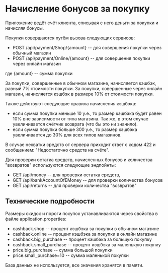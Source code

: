 # Начисление бонусов за покупку
Приложение ведёт счёт клиента, списывая с него деньги за покупки и начисляя бонусы.

Покупки совершаются путём вызова следующих сервисов:
- POST /api/payment/Shop/{amount} -- для совершения покупки через обычный магазин
- POST /api/payment/Online/{amount} -- для совершения покупки через онлайн магазин

где {amount} -- сумма покупки

За покупки, совершенные в обычном магазине, начисляется кэшбэк, равный 7% стоимости покупки. За покупки, совершенные 
через онлайн магазин, начисляется кэшбэк в размере 10% от стоимости покупки.

Также действуют следующие правила начисления кэшбэка:
- если сумма покупки меньше 10 у.е., то размер кэшбэка будет равен 10% вне зависимости от типа магазина. Так же, 
в этом случае увеличивается счётчик возврата (что бы это ни значило).
- если сумма покупки больше 300 у.е., то размер кэшбэка увеличивается до 30% для всех типов магазинов.

В случае нехватки средств от сервера приходит ответ с кодом 422 и сообщением: "Недостаточно средств на счёте".

Для проверки остатка средств, начисленных бонусов и количества "возвратов" используются следующие эндпойнты:
- GET /api/money -- для проверки остатка средств,
- GET /api/bankAccountOfEMoney -- для проверки количества бонусов
- GET /api/returns -- для проверки количества "возвратов"

## Технические подробности

Размеры скидок и пороги покупок устанавливаются через свойства в файле application.properties:
- cashback.shop -- процент кэшбэка за покупки в обычном магазине
- cashback.online -- процент кэшбэка за покупки в онлайн магазине
- cashback.big_purchase -- процент кэшбэка за большую покупку
- cashback.small_purchase -- процент кэшбэка за маленькую покупку
- price.big_purchase -- сумма большой покупки
- price.small_purchase=10 -- сумма маленькой покупки

База данных не используется, все значения хранятся в памяти.
